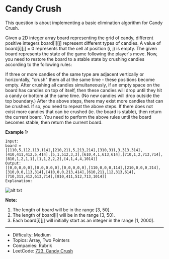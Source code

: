 # Candy Crush

This question is about implementing a basic elimination algorithm for Candy Crush.

Given a 2D integer array board representing the grid of candy, different positive integers board[i][j] represent different types of candies. A value of board[i][j] = 0 represents that the cell at position (i, j) is empty. The given board represents the state of the game following the player's move. Now, you need to restore the board to a stable state by crushing candies according to the following rules:

If three or more candies of the same type are adjacent vertically or horizontally, "crush" them all at the same time - these positions become empty.
After crushing all candies simultaneously, if an empty space on the board has candies on top of itself, then these candies will drop until they hit a candy or bottom at the same time. (No new candies will drop outside the top boundary.)
After the above steps, there may exist more candies that can be crushed. If so, you need to repeat the above steps.
If there does not exist more candies that can be crushed (ie. the board is stable), then return the current board.
You need to perform the above rules until the board becomes stable, then return the current board.

**Example 1:**
```
Input:
board = 
[[110,5,112,113,114],[210,211,5,213,214],[310,311,3,313,314],[410,411,412,5,414],[5,1,512,3,3],[610,4,1,613,614],[710,1,2,713,714],[810,1,2,1,1],[1,1,2,2,2],[4,1,4,4,1014]]
Output:
[[0,0,0,0,0],[0,0,0,0,0],[0,0,0,0,0],[110,0,0,0,114],[210,0,0,0,214],[310,0,0,113,314],[410,0,0,213,414],[610,211,112,313,614],[710,311,412,613,714],[810,411,512,713,1014]]
Explanation: 
```
![alt txt](candy_crush_example_2.png)

**Note:**  
1. The length of board will be in the range [3, 50].
2. The length of board[i] will be in the range [3, 50].
3. Each board[i][j] will initially start as an integer in the range [1, 2000].

---

* Difficulty: Medium
* Topics: Array, Two Pointers
* Companies: Rubrik
* LeetCode: [723. Candy Crush](https://leetcode.com/problems/candy-crush/description/)
